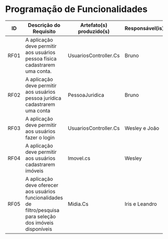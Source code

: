 # Programação de Funcionalidades

|ID    | Descrição do Requisito  | Artefato(s) produzido(s) | Responsável(is) |
|------|-----------------------------------------|----|----|  
|RF01|  A aplicação deve permitir aos usuários pessoa física cadastrarem uma conta.|UsuariosController.Cs|  Bruno |
|RF02| A aplicação deve permitir aos usuários pessoa jurídica cadastrarem uma conta | PessoaJuridica| Bruno  |
|RF03| A aplicação deve permitir aos usuários fazer o login  | UsuariosController.Cs | Wesley e João |
|RF04| A aplicação deve permitir aos usuários cadastrarem imóveis  | Imovel.cs |  Wesley |
|RF05| A aplicação deve oferecer aos usuários funcionalidades de filtro/pesquisa para seleção dos imóveis disponíveis    | Midia.Cs | Iris e Leandro  |
